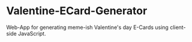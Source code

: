 # Valentine-ECard-Generator
Web-App for generating meme-ish Valentine's day E-Cards using client-side JavaScript.
